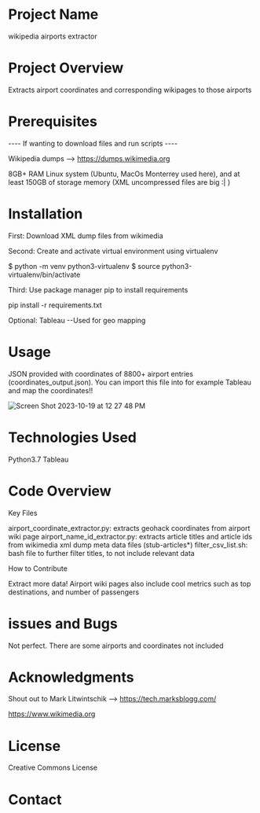 # Project Name

wikipedia airports extractor

# Project Overview

Extracts airport coordinates and corresponding wikipages to those airports

# Prerequisites

---- If wanting to download files and run scripts ----

Wikipedia dumps --> https://dumps.wikimedia.org

8GB+ RAM Linux system (Ubuntu, MacOs Monterrey used here), and at least 150GB of storage memory (XML uncompressed files are big :| )


# Installation

First: Download XML dump files from wikimedia


Second: Create and activate virtual environment using virtualenv

$ python -m venv python3-virtualenv
$ source python3-virtualenv/bin/activate

Third: Use package manager pip to install requirements

pip install -r requirements.txt

Optional: Tableau --Used for geo mapping

# Usage

JSON provided with coordinates of 8800+ airport entries (coordinates_output.json). You can import this file into for example Tableau and map the coordinates!!

![Screen Shot 2023-10-19 at 12 27 48 PM](https://github.com/sys-ad/wiki-airport-xtractor/assets/95191519/95e3d519-b5f5-41ef-8d8c-a391e9f5b991)



# Technologies Used

Python3.7
Tableau

# Code Overview

Key Files

airport_coordinate_extractor.py: extracts geohack coordinates from airport wiki page
airport_name_id_extractor.py: extracts article titles and article ids from wikimedia xml dump meta data files (stub-articles*)
filter_csv_list.sh: bash file to further filter titles, to not include relevant data

How to Contribute

Extract more data! Airport wiki pages also include cool metrics such as top destinations, and number of passengers

# issues and Bugs

Not perfect. There are some airports and coordinates not included 

# Acknowledgments

Shout out to Mark Litwintschik --> https://tech.marksblogg.com/

https://www.wikimedia.org

# License

Creative Commons License

# Contact







